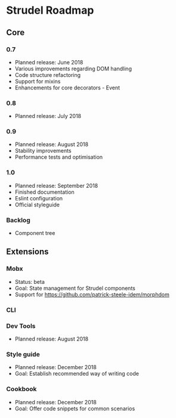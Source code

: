 # Strudel Roadmap

## Core

### 0.7

* Planned release: June 2018
* Various improvements regarding DOM handling
* Code structure refactoring
* Support for mixins
* Enhancements for core decorators - Event

### 0.8

* Planned release: July 2018

### 0.9

* Planned release: August 2018
* Stability improvements
* Performance tests and optimisation

### 1.0

* Planned release: September 2018
* Finished documentation
* Eslint configuration
* Official styleguide

### Backlog
* Component tree

## Extensions

### Mobx

* Status: beta
* Goal: State management for Strudel components
* Support for https://github.com/patrick-steele-idem/morphdom

### CLI

### Dev Tools

* Planned release: August 2018

### Style guide

* Planned release: December 2018
* Goal: Establish recommended way of writing code

### Cookbook

* Planned release: December 2018
* Goal: Offer code snippets for common scenarios
